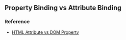 ## Property Binding vs Attribute Binding



### Reference
- [HTML Attribute vs DOM Property](https://angular.io/docs/ts/latest/guide/template-syntax.html#!#binding-syntax)
